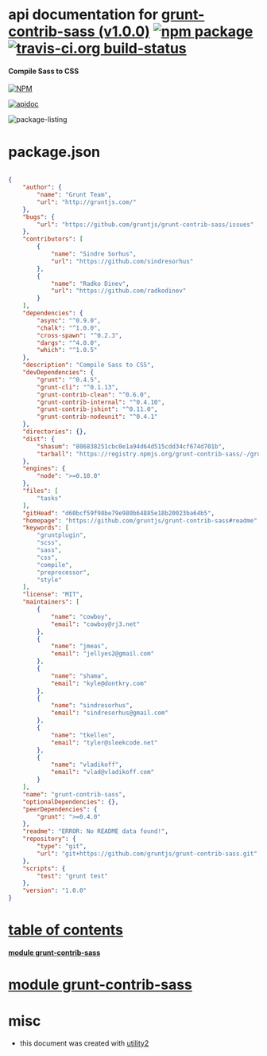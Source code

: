 # api documentation for  [grunt-contrib-sass (v1.0.0)](https://github.com/gruntjs/grunt-contrib-sass#readme)  [![npm package](https://img.shields.io/npm/v/npmdoc-grunt-contrib-sass.svg?style=flat-square)](https://www.npmjs.org/package/npmdoc-grunt-contrib-sass) [![travis-ci.org build-status](https://api.travis-ci.org/npmdoc/node-npmdoc-grunt-contrib-sass.svg)](https://travis-ci.org/npmdoc/node-npmdoc-grunt-contrib-sass)
#### Compile Sass to CSS

[![NPM](https://nodei.co/npm/grunt-contrib-sass.png?downloads=true)](https://www.npmjs.com/package/grunt-contrib-sass)

[![apidoc](https://npmdoc.github.io/node-npmdoc-grunt-contrib-sass/build/screen-capture.buildNpmdoc.browser._2Fhome_2Ftravis_2Fbuild_2Fnpmdoc_2Fnode-npmdoc-grunt-contrib-sass_2Ftmp_2Fbuild_2Fapidoc.html.png)](https://npmdoc.github.io/node-npmdoc-grunt-contrib-sass/build..beta..travis-ci.org/apidoc.html)

![package-listing](https://npmdoc.github.io/node-npmdoc-grunt-contrib-sass/build/screen-capture.npmPackageListing.svg)



# package.json

```json

{
    "author": {
        "name": "Grunt Team",
        "url": "http://gruntjs.com/"
    },
    "bugs": {
        "url": "https://github.com/gruntjs/grunt-contrib-sass/issues"
    },
    "contributors": [
        {
            "name": "Sindre Sorhus",
            "url": "https://github.com/sindresorhus"
        },
        {
            "name": "Radko Dinev",
            "url": "https://github.com/radkodinev"
        }
    ],
    "dependencies": {
        "async": "^0.9.0",
        "chalk": "^1.0.0",
        "cross-spawn": "^0.2.3",
        "dargs": "^4.0.0",
        "which": "^1.0.5"
    },
    "description": "Compile Sass to CSS",
    "devDependencies": {
        "grunt": "^0.4.5",
        "grunt-cli": "^0.1.13",
        "grunt-contrib-clean": "^0.6.0",
        "grunt-contrib-internal": "^0.4.10",
        "grunt-contrib-jshint": "^0.11.0",
        "grunt-contrib-nodeunit": "^0.4.1"
    },
    "directories": {},
    "dist": {
        "shasum": "806838251cbc0e1a94d64d515cdd34cf674d701b",
        "tarball": "https://registry.npmjs.org/grunt-contrib-sass/-/grunt-contrib-sass-1.0.0.tgz"
    },
    "engines": {
        "node": ">=0.10.0"
    },
    "files": [
        "tasks"
    ],
    "gitHead": "d60bcf59f98be79e980b64885e18b20023ba64b5",
    "homepage": "https://github.com/gruntjs/grunt-contrib-sass#readme",
    "keywords": [
        "gruntplugin",
        "scss",
        "sass",
        "css",
        "compile",
        "preprocessor",
        "style"
    ],
    "license": "MIT",
    "maintainers": [
        {
            "name": "cowboy",
            "email": "cowboy@rj3.net"
        },
        {
            "name": "jmeas",
            "email": "jellyes2@gmail.com"
        },
        {
            "name": "shama",
            "email": "kyle@dontkry.com"
        },
        {
            "name": "sindresorhus",
            "email": "sindresorhus@gmail.com"
        },
        {
            "name": "tkellen",
            "email": "tyler@sleekcode.net"
        },
        {
            "name": "vladikoff",
            "email": "vlad@vladikoff.com"
        }
    ],
    "name": "grunt-contrib-sass",
    "optionalDependencies": {},
    "peerDependencies": {
        "grunt": ">=0.4.0"
    },
    "readme": "ERROR: No README data found!",
    "repository": {
        "type": "git",
        "url": "git+https://github.com/gruntjs/grunt-contrib-sass.git"
    },
    "scripts": {
        "test": "grunt test"
    },
    "version": "1.0.0"
}
```



# <a name="apidoc.tableOfContents"></a>[table of contents](#apidoc.tableOfContents)

#### [module grunt-contrib-sass](#apidoc.module.grunt-contrib-sass)



# <a name="apidoc.module.grunt-contrib-sass"></a>[module grunt-contrib-sass](#apidoc.module.grunt-contrib-sass)



# misc
- this document was created with [utility2](https://github.com/kaizhu256/node-utility2)
